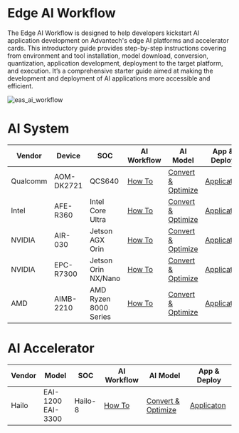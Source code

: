 # Edge AI Workflow
The Edge AI Workflow is designed to help developers kickstart AI application development on Advantech's edge AI platforms and accelerator cards. This introductory guide provides step-by-step instructions covering from environment and tool installation, model download, conversion, quantization, application development, deployment to the target platform, and execution. It’s a comprehensive starter guide aimed at making the development and deployment of AI applications more accessible and efficient.

![eas_ai_workflow](assets/EAS_Startkit_flow.png)

# AI System
| Vendor | Device |  SOC | AI Workflow | AI Model | App & Deploy |
| -------- | -------- | -------- | ---- | ---- | ---- |
| Qualcomm | AOM-DK2721  | QCS640 | [How To](ai_system/qualcomm/aom-dk2721/README.md) | [Convert & Optimize](ai_system/qualcomm/aom-dk2721/object_detection_demo-using-qc_snpe.md#Open_AI_Model) | [Applicaton](ai_system/qualcomm/aom-dk2721/object_detection_demo-using-qc_snpe.md#Application) |
| Intel | AFE-R360    | Intel Core Ultra | [How To](ai_system/intel/afe-r360/README.md)  | [Convert & Optimize](ai_system/intel/afe-r360/object_detection_demo-using-intel_openvino.md#Covert_Optimize) |[Applicaton](ai_system/intel/afe-r360/object_detection_demo-using-intel_openvino.md#Deploy) |
| NVIDIA | AIR-030     | Jetson AGX Orin | [How To](ai_system/jetson/air-030/README.md)  | [Convert & Optimize](ai_system/jetson/air-030/object_detection_demo-using-ds7.0.md#convert-ai-model) |[Applicaton](ai_system/jetson/air-030/object_detection_demo-using-ds7.0.md#application) |
| NVIDIA | EPC-R7300   | Jetson Orin NX/Nano   | [How To](ai_system/jetson/epc-r7300/README.md)  | [Convert & Optimize](ai_system/jetson/epc-r7300/object_detection_demo-using-ds7.1.md#convert-ai-model) | [Applicaton](ai_system/jetson/epc-r7300/object_detection_demo-using-ds7.1.md#application) |
| AMD | AIMB-2210   | AMD Ryzen 8000 Series | [How To](ai_system/amd/aimb-2210/README.md)  | [Convert & Optimize](ai_system/amd/aimb-2210/object_detection_demo-using-amd_ryzenaisdk.md#download-ai-files) | [Applicaton](ai_system/amd/aimb-2210/object_detection_demo-using-amd_ryzenaisdk.md#application) |


# AI Accelerator
| Vendor | Model |  SOC | AI Workflow | AI Model | App & Deploy |
| -------- | -------- | -------- | ---- | ---- | ---- |
| Hailo | EAI-1200 <br/> EAI-3300   | Hailo-8 | [How To](ai_accelerator/hailo/eai-1200_3300/README.md) | [Convert & Optimize](ai_accelerator/hailo/eai-1200_3300/object_detection_demo-using-hailo.md#Model) | [Applicaton](ai_accelerator/hailo/eai-1200_3300/object_detection_demo-using-hailo.md#App) |
